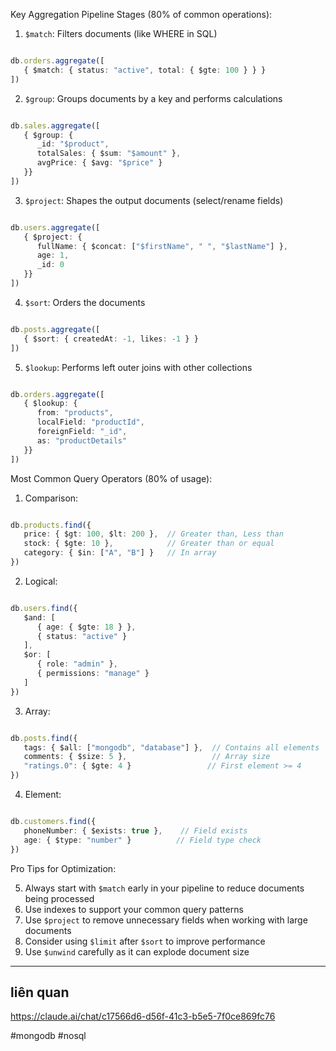 
Key Aggregation Pipeline Stages (80% of common operations):

1. `$match`: Filters documents (like WHERE in SQL)


```ts

db.orders.aggregate([
   { $match: { status: "active", total: { $gte: 100 } } }
])

```


2. `$group`: Groups documents by a key and performs calculations


```ts

db.sales.aggregate([
   { $group: {
      _id: "$product",
      totalSales: { $sum: "$amount" },
      avgPrice: { $avg: "$price" }
   }}
])

```


3. `$project`: Shapes the output documents (select/rename fields)

```ts

db.users.aggregate([
   { $project: {
      fullName: { $concat: ["$firstName", " ", "$lastName"] },
      age: 1,
      _id: 0
   }}
])

```

4. `$sort`: Orders the documents

```ts

db.posts.aggregate([
   { $sort: { createdAt: -1, likes: -1 } }
])

```



5. `$lookup`: Performs left outer joins with other collections


```ts

db.orders.aggregate([
   { $lookup: {
      from: "products",
      localField: "productId",
      foreignField: "_id",
      as: "productDetails"
   }}
])

```

Most Common Query Operators (80% of usage):

1. Comparison:

```ts

db.products.find({
   price: { $gt: 100, $lt: 200 },  // Greater than, Less than
   stock: { $gte: 10 },            // Greater than or equal
   category: { $in: ["A", "B"] }   // In array
})

```

2. Logical:

```ts

db.users.find({
   $and: [
      { age: { $gte: 18 } },
      { status: "active" }
   ],
   $or: [
      { role: "admin" },
      { permissions: "manage" }
   ]
})

```

3. Array:


```ts

db.posts.find({
   tags: { $all: ["mongodb", "database"] },  // Contains all elements
   comments: { $size: 5 },                   // Array size
   "ratings.0": { $gte: 4 }                 // First element >= 4
})

```


4. Element:

```ts

db.customers.find({
   phoneNumber: { $exists: true },    // Field exists
   age: { $type: "number" }          // Field type check
})

```


Pro Tips for Optimization:

5. Always start with `$match` early in your pipeline to reduce documents being processed
6. Use indexes to support your common query patterns
7. Use `$project` to remove unnecessary fields when working with large documents
8. Consider using `$limit` after `$sort` to improve performance
9. Use `$unwind` carefully as it can explode document size


---
## liên quan

https://claude.ai/chat/c17566d6-d56f-41c3-b5e5-7f0ce869fc76

#mongodb #nosql